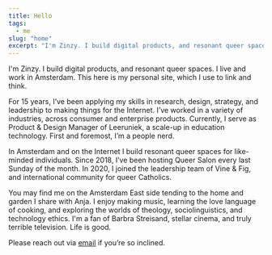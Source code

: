 ```yaml
---
title: Hello
tags:
  - me
slug: "home"
excerpt: "I'm Zinzy. I build digital products, and resonant queer spaces. I live and work in Amsterdam. This here is my personal site, which I use to think and link. "
---
```

I'm Zinzy. I build digital products, and resonant queer spaces. I live and work in Amsterdam. This here is my personal site, which I use to link and think. 

For 15 years, I’ve been applying my skills in research, design, strategy, and leadership to making things for the Internet. I’ve worked in a variety of industries, across consumer and enterprise products. Currently, I serve as Product & Design Manager of Leeruniek, a scale-up in education technology. First and foremost, I’m a people nerd.

In Amsterdam and on the Internet I build resonant queer spaces for like-minded individuals. Since 2018, I’ve been hosting Queer Salon every last Sunday of the month. In 2020, I joined the leadership team of Vine & Fig, and international community for queer Catholics.

You may find me on the Amsterdam East side tending to the home and garden I share with Anja. I enjoy making music, learning the love language of cooking, and exploring the worlds of theology, sociolinguistics, and technology ethics. I'm a fan of Barbra Streisand, stellar cinema, and truly terrible television. Life is good.

Please reach out via <a href="mailto:zinzy@pm.me">email</a> if you’re so inclined.
